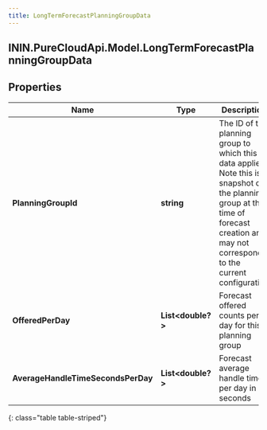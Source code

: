 ```yaml
---
title: LongTermForecastPlanningGroupData
---
```

## ININ.PureCloudApi.Model.LongTermForecastPlanningGroupData

## Properties

|Name | Type | Description | Notes|
|------------ | ------------- | ------------- | -------------|
| **PlanningGroupId** | **string** | The ID of the planning group to which this data applies. Note this is a snapshot of the planning group at the time of forecast creation and may not correspond to the current configuration | [optional] |
| **OfferedPerDay** | **List&lt;double?&gt;** | Forecast offered counts per day for this planning group | [optional] |
| **AverageHandleTimeSecondsPerDay** | **List&lt;double?&gt;** | Forecast average handle time per day in seconds | [optional] |
{: class="table table-striped"}


